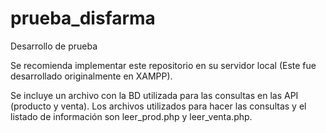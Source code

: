 # prueba_disfarma
Desarrollo de prueba

Se recomienda implementar este repositorio en su servidor local (Este fue desarrollado originalmente en XAMPP).

Se incluye un archivo con la BD utilizada para las consultas en las API (producto y venta). Los archivos utilizados para hacer las consultas y el listado de información son leer_prod.php y leer_venta.php.


